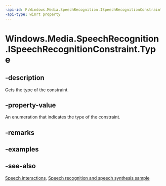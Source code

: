 ```yaml
---
-api-id: P:Windows.Media.SpeechRecognition.ISpeechRecognitionConstraint.Type
-api-type: winrt property
---
```


<!-- Property syntax
public Windows.Media.SpeechRecognition.SpeechRecognitionConstraintType Type { get; }
-->

# Windows.Media.SpeechRecognition.ISpeechRecognitionConstraint.Type

## -description
Gets the type of the constraint.

## -property-value
An enumeration that indicates the type of the constraint.

## -remarks

## -examples

## -see-also
[Speech interactions](https://docs.microsoft.com/windows/uwp/input-and-devices/speech-interactions), [Speech recognition and speech synthesis sample](https://github.com/Microsoft/Windows-universal-samples/tree/master/Samples/SpeechRecognitionAndSynthesis)
